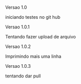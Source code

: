 Versao 1.0

iniciando testes no git hub

Versao 1.0.1

Tentando fazer upload de arquivo

Versao 1.0.2

Imprimindo mais uma linha

Versao 1.0.3

tentando dar pull
